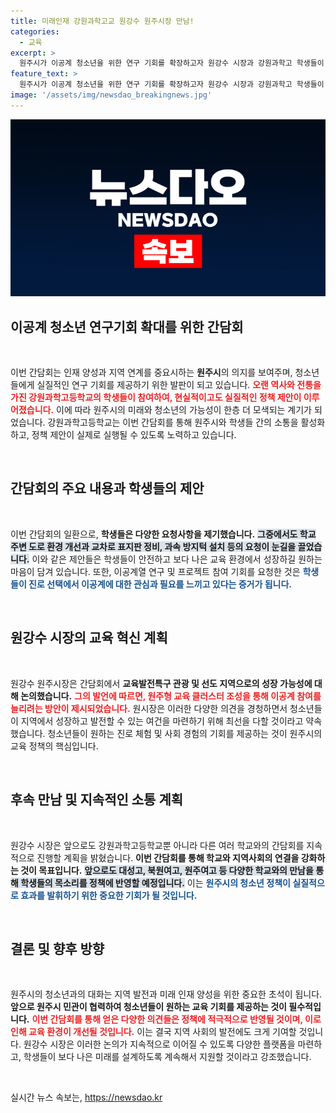 ```yaml
---
title: 미래인재 강원과학고교 원강수 원주시장 만남!
categories:
  - 교육
excerpt: >
  원주시가 이공계 청소년을 위한 연구 기회를 확장하고자 원강수 시장과 강원과학고 학생들이 심도 있는 간담회를 진행했습니다. 학생들의 목소리를 정책에 반영할 계획입니다!
feature_text: >
  원주시가 이공계 청소년을 위한 연구 기회를 확장하고자 원강수 시장과 강원과학고 학생들이 심도 있는 간담회를 진행했습니다. 학생들의 목소리를 정책에 반영할 계획입니다!
image: '/assets/img/newsdao_breakingnews.jpg'
---
```


<p><img src="/assets/img/newsdao_breakingnews.jpg" alt="koreaapp 속보" /></p>

<h2 data-ke-size="size26">이공계 청소년 연구기회 확대를 위한 간담회</h2>

<p data-ke-size="size16">&nbsp;</p>

<p>이번 간담회는 인재 양성과 지역 연계를 중요시하는 <b>원주시</b>의 의지를 보여주며, 청소년들에게 실질적인 연구 기회를 제공하기 위한 발판이 되고 있습니다. <b><span style="color: #ee2323;">오랜 역사와 전통을 가진 강원과학고등학교의 학생들이 참여하여, 현실적이고도 실질적인 정책 제안이 이루어졌습니다.</span></b> 이에 따라 원주시의 미래와 청소년의 가능성이 한층 더 모색되는 계기가 되었습니다. 강원과학고등학교는 이번 간담회를 통해 원주시와 학생들 간의 소통을 활성화하고, 정책 제안이 실제로 실행될 수 있도록 노력하고 있습니다.</p>

<p data-ke-size="size16">&nbsp;</p>

<h2 data-ke-size="size26">간담회의 주요 내용과 학생들의 제안</h2>

<p data-ke-size="size16">&nbsp;</p>

<p>이번 간담회의 일환으로, <b>학생들은 다양한 요청사항을 제기했습니다.</b> <b><span style="background-color: #21538527;">그중에서도 학교 주변 도로 환경 개선과 교차로 표지판 정비, 과속 방지턱 설치 등의 요청이 눈길을 끌었습니다.</span></b> 이와 같은 제안들은 학생들이 안전하고 보다 나은 교육 환경에서 성장하길 원하는 마음이 담겨 있습니다. 또한, 이공계열 연구 및 프로젝트 참여 기회를 요청한 것은 <b><span style="color: #1a5490;">학생들이 진로 선택에서 이공계에 대한 관심과 필요를 느끼고 있다는 증거가 됩니다.</span></b></p>

<p data-ke-size="size16">&nbsp;</p>

<h2 data-ke-size="size26">원강수 시장의 교육 혁신 계획</h2>

<p data-ke-size="size16">&nbsp;</p>

<p>원강수 원주시장은 간담회에서 <b>교육발전특구 관광 및 선도 지역으로의 성장 가능성에 대해 논의했습니다.</b> <b><span style="color: #ee2323;">그의 발언에 따르면, 원주형 교육 클러스터 조성을 통해 이공계 참여를 늘리려는 방안이 제시되었습니다.</span></b> 원시장은 이러한 다양한 의견을 경청하면서 청소년들이 지역에서 성장하고 발전할 수 있는 여건을 마련하기 위해 최선을 다할 것이라고 약속했습니다. 청소년들이 원하는 진로 체험 및 사회 경험의 기회를 제공하는 것이 원주시의 교육 정책의 핵심입니다.</p>

<p data-ke-size="size16">&nbsp;</p>

<h2 data-ke-size="size26">후속 만남 및 지속적인 소통 계획</h2>

<p data-ke-size="size16">&nbsp;</p>

<p>원강수 시장은 앞으로도 강원과학고등학교뿐 아니라 다른 여러 학교와의 간담회를 지속적으로 진행할 계획을 밝혔습니다. <b>이번 간담회를 통해 학교와 지역사회의 연결을 강화하는 것이 목표입니다.</b> <b><span style="background-color: #21538527;">앞으로도 대성고, 북원여고, 원주여고 등 다양한 학교와의 만남을 통해 학생들의 목소리를 정책에 반영할 예정입니다.</span></b> 이는 <b><span style="color: #1a5490;">원주시의 청소년 정책이 실질적으로 효과를 발휘하기 위한 중요한 기회가 될 것입니다.</span></b> </p>

<p data-ke-size="size16">&nbsp;</p>

<h2 data-ke-size="size26">결론 및 향후 방향</h2>

<p data-ke-size="size16">&nbsp;</p>

<p>원주시의 청소년과의 대화는 지역 발전과 미래 인재 양성을 위한 중요한 초석이 됩니다. <b>앞으로 원주시 민관이 협력하여 청소년들이 원하는 교육 기회를 제공하는 것이 필수적입니다.</b> <b><span style="color: #ee2323;">이번 간담회를 통해 얻은 다양한 의견들은 정책에 적극적으로 반영될 것이며, 이로 인해 교육 환경이 개선될 것입니다.</span></b> 이는 결국 지역 사회의 발전에도 크게 기여할 것입니다. 원강수 시장은 이러한 논의가 지속적으로 이어질 수 있도록 다양한 플랫폼을 마련하고, 학생들이 보다 나은 미래를 설계하도록 계속해서 지원할 것이라고 강조했습니다.</p>

<p data-ke-size="size16">&nbsp;</p>
실시간 뉴스 속보는, <a href="https://newsdao.kr" rel="dofollow">https://newsdao.kr</a>


